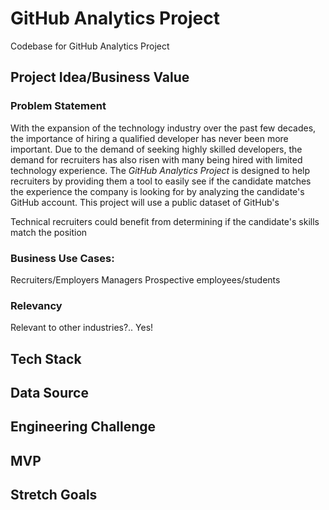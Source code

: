 # GitHub Analytics Project
Codebase for GitHub Analytics Project


## Project Idea/Business Value
### Problem Statement
With the expansion of the technology industry over the past few decades, the importance of hiring a qualified developer has never been more important. Due to the demand of seeking highly skilled developers, the demand for recruiters has also risen with many being hired with limited technology experience. The _GitHub Analytics Project_ is designed to help recruiters by providing them a tool to easily see if the candidate matches the experience the company is looking for by analyzing the candidate's GitHub account. This project will use a public dataset of GitHub's 

Technical recruiters could benefit from determining if the candidate's skills match the position

### Business Use Cases:
Recruiters/Employers
Managers
Prospective employees/students

### Relevancy
Relevant to other industries?.. Yes!


## Tech Stack


## Data Source


## Engineering Challenge


## MVP


## Stretch Goals
